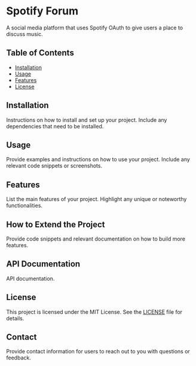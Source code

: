 # Spotify Forum

A social media platform that uses Spotify OAuth to give users a place to discuss music.

## Table of Contents

- [Installation](#installation)
- [Usage](#usage)
- [Features](#features)
- [License](#license)

## Installation

Instructions on how to install and set up your project. Include any dependencies that need to be installed.

## Usage

Provide examples and instructions on how to use your project. Include any relevant code snippets or screenshots.

## Features

List the main features of your project. Highlight any unique or noteworthy functionalities.

## How to Extend the Project

Provide code snippets and relevant documentation on how to build more features.

## API Documentation

API documentation.

## License

This project is licensed under the MIT License. See the [LICENSE](LICENSE) file for details.

## Contact

Provide contact information for users to reach out to you with questions or feedback.
